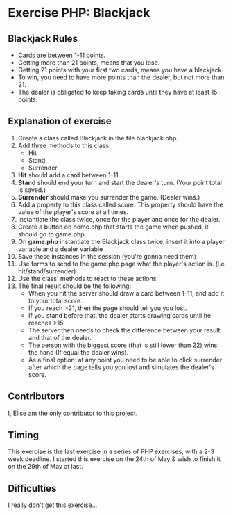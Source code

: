 # Exercise PHP: Blackjack

## Blackjack Rules

- Cards are between 1-11 points.
- Getting more than 21 points, means that you lose.
- Getting 21 points with your first two cards, means you have a blackjack.
- To win, you need to have more points than the dealer, but not more than 21.
- The dealer is obligated to keep taking cards until they have at least 15 points.

## Explanation of exercise

1. Create a class called Blackjack in the file blackjack.php.
2. Add three methods to this class:
    - Hit
    - Stand
    - Surrender
3. <strong>Hit</strong> should add a card between 1-11.
4. <strong>Stand</strong> should end your turn and start the dealer's turn. (Your point total is saved.)
5. <strong>Surrender</strong> should make you surrender the game. (Dealer wins.)
6. Add a property to this class called score. This property should have the value of the player's score at all times.
7. Instantiate the class twice, once for the player and once for the dealer.
8. Create a button on home.php that starts the game when pushed, it should go to game.php.
9. On <strong>game.php</strong> instantiate the Blackjack class twice, insert it into a player variable and a dealer variable
10. Save these instances in the session (you're gonna need them)
11. Use forms to send to the game.php page what the player's action is. (i.e. hit/stand/surrender)
12. Use the class' methods to react to these actions.
13. The final result should be the following:
    - When you hit the server should draw a card between 1-11, and add it to your total score.
    - If you reach >21, then the page should tell you you lost.
    - If you stand before that, the dealer starts drawing cards until he reaches >15.
    - The server then needs to check the difference between your result and that of the dealer.
    - The person with the biggest score (that is still lower than 22) wins the hand (If equal the dealer wins).
    - As a final option: at any point you need to be able to click surrender after which the page tells you you lost and simulates the dealer's score.


## Contributors

I, Elise am the only contributor to this project.

## Timing

This exercise is the last exercise in a series of PHP exercises, with a 2-3 week deadline. I started this exercise on the 24th of May & wish to finish it on the 29th of May at last.

## Difficulties
I really don't get this exercise...